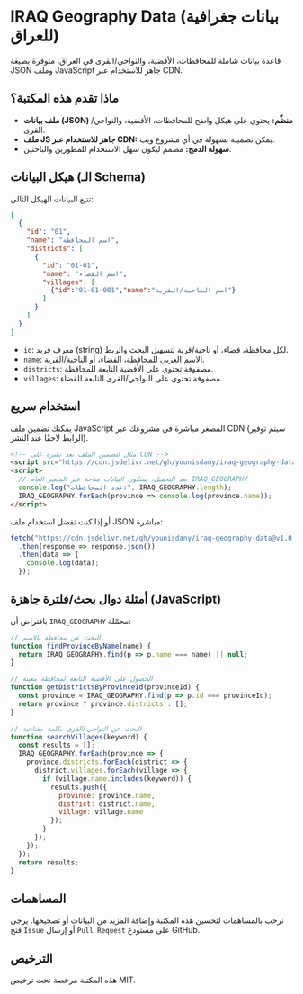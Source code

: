 # IRAQ Geography Data (بيانات جغرافية للعراق)

قاعدة بيانات شاملة للمحافظات، الأقضية، والنواحي/القرى في العراق، متوفرة بصيغة JSON وملف JavaScript جاهز للاستخدام عبر CDN.

## ماذا تقدم هذه المكتبة؟

*   **ملف بيانات (JSON) منظّم:** يحتوي على هيكل واضح للمحافظات، الأقضية، والنواحي/القرى.
*   **ملف JS جاهز للاستخدام عبر CDN:** يمكن تضمينه بسهولة في أي مشروع ويب.
*   **سهولة الدمج:** مصمم ليكون سهل الاستخدام للمطورين والباحثين.

## هيكل البيانات (الـ Schema)

تتبع البيانات الهيكل التالي:

```json
[
  {
    "id": "01",
    "name": "اسم المحافظة",
    "districts": [
      {
        "id": "01-01",
        "name": "اسم القضاء",
        "villages": [
          {"id":"01-01-001","name":"اسم الناحية/القرية"}
        ]
      }
    ]
  }
]
```

*   `id`: معرف فريد (string) لكل محافظة، قضاء، أو ناحية/قرية لتسهيل البحث والربط.
*   `name`: الاسم العربي للمحافظة، القضاء، أو الناحية/القرية.
*   `districts`: مصفوفة تحتوي على الأقضية التابعة للمحافظة.
*   `villages`: مصفوفة تحتوي على النواحي/القرى التابعة للقضاء.

## استخدام سريع

يمكنك تضمين ملف JavaScript المصغر مباشرة في مشروعك عبر CDN (سيتم توفير الرابط لاحقًا عند النشر).

```html
<!-- مثال لتضمين الملف بعد نشره على CDN -->
<script src="https://cdn.jsdelivr.net/gh/younisdany/iraq-geography-data@v1.0.0/data/iraq_data.min.js"></script>
<script>
  // بعد التحميل، ستكون البيانات متاحة عبر المتغير العام IRAQ_GEOGRAPHY
  console.log("عدد المحافظات:", IRAQ_GEOGRAPHY.length);
  IRAQ_GEOGRAPHY.forEach(province => console.log(province.name));
</script>
```

أو إذا كنت تفضل استخدام ملف JSON مباشرة:

```javascript
fetch("https://cdn.jsdelivr.net/gh/younisdany/iraq-geography-data@v1.0.0/data/iraq_data.json")
  .then(response => response.json())
  .then(data => {
    console.log(data);
  });
```

## أمثلة دوال بحث/فلترة جاهزة (JavaScript)

بافتراض أن `IRAQ_GEOGRAPHY` محمّلة:

```javascript
// البحث عن محافظة بالاسم
function findProvinceByName(name) {
  return IRAQ_GEOGRAPHY.find(p => p.name === name) || null;
}

// الحصول على الأقضية التابعة لمحافظة معينة
function getDistrictsByProvinceId(provinceId) {
  const province = IRAQ_GEOGRAPHY.find(p => p.id === provinceId);
  return province ? province.districts : [];
}

// البحث عن النواحي/القرى بكلمة مفتاحية
function searchVillages(keyword) {
  const results = [];
  IRAQ_GEOGRAPHY.forEach(province => {
    province.districts.forEach(district => {
      district.villages.forEach(village => {
        if (village.name.includes(keyword)) {
          results.push({
            province: province.name,
            district: district.name,
            village: village.name
          });
        }
      });
    });
  });
  return results;
}
```

## المساهمات

نرحب بالمساهمات لتحسين هذه المكتبة وإضافة المزيد من البيانات أو تصحيحها. يرجى فتح `Issue` أو إرسال `Pull Request` على مستودع GitHub.

## الترخيص

هذه المكتبة مرخصة تحت ترخيص MIT.

